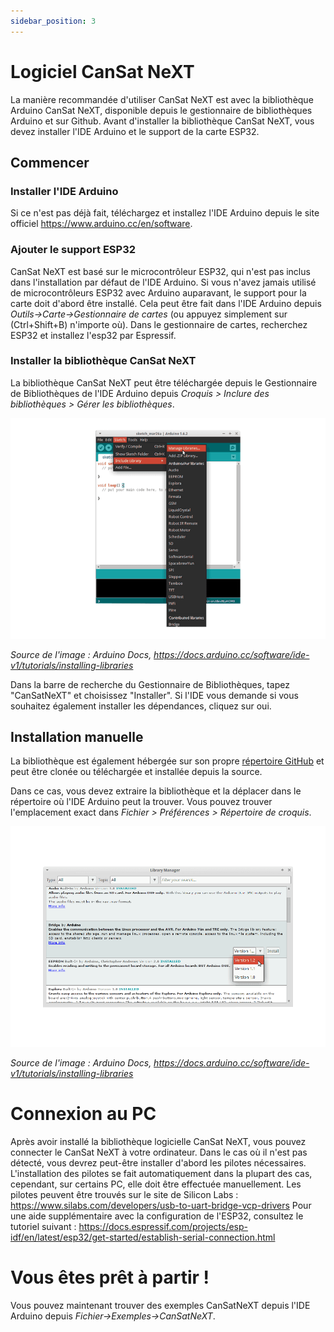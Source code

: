 ```yaml
---
sidebar_position: 3
---
```


# Logiciel CanSat NeXT

La manière recommandée d'utiliser CanSat NeXT est avec la bibliothèque Arduino CanSat NeXT, disponible depuis le gestionnaire de bibliothèques Arduino et sur Github. Avant d'installer la bibliothèque CanSat NeXT, vous devez installer l'IDE Arduino et le support de la carte ESP32.

## Commencer

### Installer l'IDE Arduino

Si ce n'est pas déjà fait, téléchargez et installez l'IDE Arduino depuis le site officiel https://www.arduino.cc/en/software.

### Ajouter le support ESP32

CanSat NeXT est basé sur le microcontrôleur ESP32, qui n'est pas inclus dans l'installation par défaut de l'IDE Arduino. Si vous n'avez jamais utilisé de microcontrôleurs ESP32 avec Arduino auparavant, le support pour la carte doit d'abord être installé. Cela peut être fait dans l'IDE Arduino depuis *Outils->Carte->Gestionnaire de cartes* (ou appuyez simplement sur (Ctrl+Shift+B) n'importe où). Dans le gestionnaire de cartes, recherchez ESP32 et installez l'esp32 par Espressif.

### Installer la bibliothèque CanSat NeXT

La bibliothèque CanSat NeXT peut être téléchargée depuis le Gestionnaire de Bibliothèques de l'IDE Arduino depuis *Croquis > Inclure des bibliothèques > Gérer les bibliothèques*.

![Ajout de nouvelles bibliothèques avec l'IDE Arduino.](./img/LibraryManager_1.png)

*Source de l'image : Arduino Docs, https://docs.arduino.cc/software/ide-v1/tutorials/installing-libraries*

Dans la barre de recherche du Gestionnaire de Bibliothèques, tapez "CanSatNeXT" et choisissez "Installer". Si l'IDE vous demande si vous souhaitez également installer les dépendances, cliquez sur oui.

## Installation manuelle

La bibliothèque est également hébergée sur son propre [répertoire GitHub](https://github.com/netnspace/CanSatNeXT_library) et peut être clonée ou téléchargée et installée depuis la source.

Dans ce cas, vous devez extraire la bibliothèque et la déplacer dans le répertoire où l'IDE Arduino peut la trouver. Vous pouvez trouver l'emplacement exact dans *Fichier > Préférences > Répertoire de croquis*.

![Ajout de nouvelles bibliothèques avec l'IDE Arduino.](./img/LibraryManager_2.png)

*Source de l'image : Arduino Docs, https://docs.arduino.cc/software/ide-v1/tutorials/installing-libraries*

# Connexion au PC

Après avoir installé la bibliothèque logicielle CanSat NeXT, vous pouvez connecter le CanSat NeXT à votre ordinateur. Dans le cas où il n'est pas détecté, vous devrez peut-être installer d'abord les pilotes nécessaires. L'installation des pilotes se fait automatiquement dans la plupart des cas, cependant, sur certains PC, elle doit être effectuée manuellement. Les pilotes peuvent être trouvés sur le site de Silicon Labs : https://www.silabs.com/developers/usb-to-uart-bridge-vcp-drivers
Pour une aide supplémentaire avec la configuration de l'ESP32, consultez le tutoriel suivant : https://docs.espressif.com/projects/esp-idf/en/latest/esp32/get-started/establish-serial-connection.html

# Vous êtes prêt à partir !

Vous pouvez maintenant trouver des exemples CanSatNeXT depuis l'IDE Arduino depuis *Fichier->Exemples->CanSatNeXT*.